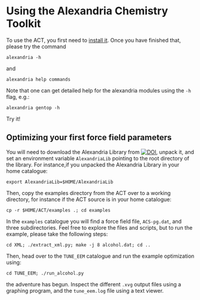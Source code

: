 Using the Alexandria Chemistry Toolkit
======================================
To use the ACT, you first need to [install it](INSTALL.md). Once you have finished that, please try the command

```alexandria -h```

and

```alexandria help commands```

Note that one can get detailed help for the alexandria modules using the ```-h``` flag, e.g.:

```alexandria gentop -h```

Try it!

Optimizing your first force field parameters
--------------------------------------------
You will need to download the Alexandria Library 
from [![DOI](https://zenodo.org/badge/DOI/10.5281/zenodo.1170597.svg)](https://doi.org/10.5281/zenodo.1170597), unpack it, and set an environment variable 
```AlexandriaLib``` pointing to the root directory of the library. For instance,if you unpacked the Alexandria Library in your home catalogue:

```export AlexandriaLib=$HOME/AlexandriaLib```

Then, copy the examples directory from the ACT over to a working directory, for instance if the ACT source is in your home catalogue:

```cp -r $HOME/ACT/examples .; cd examples```

In the ```examples``` catalogue you will find a force field file, ```ACS-pg.dat```, and three subdirectories. Feel free to explore the files and scripts, but to run the example, please take the following steps:

```cd XML; ./extract_xml.py; make -j 8 alcohol.dat; cd ..```

Then, head over to the ```TUNE_EEM``` catalogue and run the example optimization using:

```cd TUNE_EEM; ./run_alcohol.py```

the adventure has begun. Inspect the different ```.xvg``` output files using a graphing program, and the ```tune_eem.log``` file using a text viewer.
